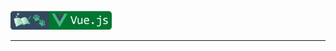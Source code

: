<br />
<a href="https://github.com/seol-yu/TIL/tree/master/VueJS" target="_blank"><img src="https://github.com/seol-yu/TIL/blob/master/images/vue-badge-logo.png?raw=true" height=30 /></a>
<br />

---



